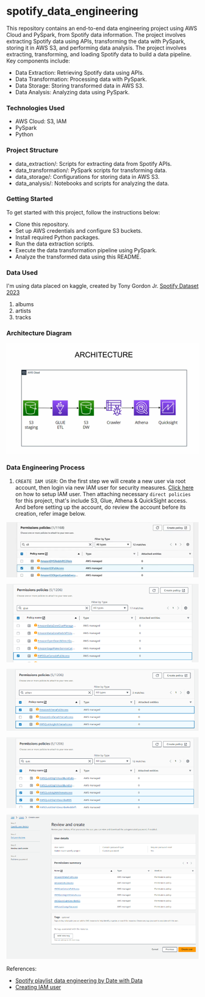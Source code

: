 # spotify_data_engineering
This repository contains an end-to-end data engineering project using AWS Cloud and PySpark, from Spotify data information. The project involves extracting Spotify data using APIs, transforming the data with PySpark, storing it in AWS S3, and performing data analysis. The project involves extracting, transforming, and loading Spotify data to build a data pipeline. Key components include:

- Data Extraction: Retrieving Spotify data using APIs.
- Data Transformation: Processing data with PySpark.
- Data Storage: Storing transformed data in AWS S3.
- Data Analysis: Analyzing data using PySpark.

### Technologies Used
- AWS Cloud: S3, IAM
- PySpark
- Python

### Project Structure
- data_extraction/: Scripts for extracting data from Spotify APIs.
- data_transformation/: PySpark scripts for transforming data.
- data_storage/: Configurations for storing data in AWS S3.
- data_analysis/: Notebooks and scripts for analyzing the data.

### Getting Started
To get started with this project, follow the instructions below:

- Clone this repository.
- Set up AWS credentials and configure S3 buckets.
- Install required Python packages.
- Run the data extraction scripts.
- Execute the data transformation pipeline using PySpark.
- Analyze the transformed data using this README.

### Data Used
I'm using data placed on kaggle, created by Tony Gordon Jr. [Spotify Dataset 2023](https://www.kaggle.com/datasets/tonygordonjr/spotify-dataset-2023)

1. albums
2. artists
3. tracks

### Architecture Diagram

<p align='center'><img src="img/architecture.png"></p>

### Data Engineering Process

1. `CREATE IAM USER`: On the first step we will create a new user via root account, then login via new IAM user for security measures. [Click here](https://www.youtube.com/watch?v=ubrE4xq9_9c) on how to setup IAM user. Then attaching necessary `direct policies` for this project, that's include S3, Glue, Athena & QuickSight access. And before setting up the account, do review the account before its creation, refer image below.

<p align="center"><img src=img/s3-access.png></p>
<p align="center"><img src=img/glue-access.png></p>
<p align="center"><img src=img/athena-access.png></p>
<p align="center"><img src=img/quicksight-access.png></p>
<p align="center"><img src=img/review-IAM.png></p>

































References:
-  [Spotify playlist data engineering by Date with Data](https://www.youtube.com/watch?v=yIc5a7C8aHs)
-  [Creating IAM user](https://www.youtube.com/watch?v=ubrE4xq9_9c)
